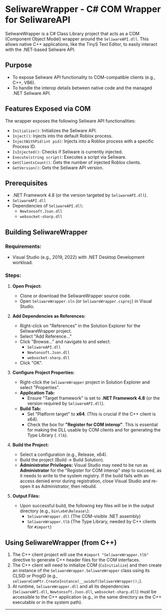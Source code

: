 # SeliwareWrapper - C# COM Wrapper for SeliwareAPI

SeliwareWrapper is a C# Class Library project that acts as a COM (Component Object Model) wrapper around the `SeliwareAPI.dll`. This allows native C++ applications, like the TinyS Text Editor, to easily interact with the .NET-based Seliware API.

## Purpose

*   To expose Seliware API functionality to COM-compatible clients (e.g., C++, VB6).
*   To handle the interop details between native code and the managed .NET Seliware API.

## Features Exposed via COM

The wrapper exposes the following Seliware API functionalities:

*   `Initialize()`: Initializes the Seliware API.
*   `Inject()`: Injects into the default Roblox process.
*   `InjectWithPid(int pid)`: Injects into a Roblox process with a specific Process ID.
*   `IsInjected()`: Checks if Seliware is currently injected.
*   `Execute(string script)`: Executes a script via Seliware.
*   `GetClientsCount()`: Gets the number of injected Roblox clients.
*   `GetVersion()`: Gets the Seliware API version.

## Prerequisites

*   .NET Framework 4.8 (or the version targeted by `SeliwareAPI.dll`).
*   `SeliwareAPI.dll`
*   Dependencies of `SeliwareAPI.dll`:
    *   `Newtonsoft.Json.dll`
    *   `websocket-sharp.dll`

## Building SeliwareWrapper

### Requirements:

*   Visual Studio (e.g., 2019, 2022) with .NET Desktop Development workload.

### Steps:

1.  **Open Project:**
    *   Clone or download the SeliwareWrapper source code.
    *   Open `SeliwareWrapper.sln` (or `SeliwareWrapper.csproj`) in Visual Studio.

2.  **Add Dependencies as References:**
    *   Right-click on "References" in the Solution Explorer for the SeliwareWrapper project.
    *   Select "Add Reference..."
    *   Click "Browse..." and navigate to and select:
        *   `SeliwareAPI.dll`
        *   `Newtonsoft.Json.dll`
        *   `websocket-sharp.dll`
    *   Click "OK".

3.  **Configure Project Properties:**
    *   Right-click the `SeliwareWrapper` project in Solution Explorer and select "Properties".
    *   **Application Tab:**
        *   Ensure "Target framework" is set to **.NET Framework 4.8** (or the version required by `SeliwareAPI.dll`).
    *   **Build Tab:**
        *   Set "Platform target" to **x64**. (This is crucial if the C++ client is x64).
        *   Check the box for **"Register for COM interop"**. This is essential for making the DLL usable by COM clients and for generating the Type Library (`.tlb`).

4.  **Build the Project:**
    *   Select a configuration (e.g., Release, x64).
    *   Build the project (Build -> Build Solution).
    *   **Administrator Privileges:** Visual Studio may need to be run as **Administrator** for the "Register for COM interop" step to succeed, as it needs to write to the system registry. If the build fails with an access denied error during registration, close Visual Studio and re-open it as Administrator, then rebuild.

5.  **Output Files:**
    *   Upon successful build, the following key files will be in the output directory (e.g., `bin\x64\Release\`):
        *   `SeliwareWrapper.dll` (The COM-visible .NET assembly)
        *   `SeliwareWrapper.tlb` (The Type Library, needed by C++ clients for `#import`)

## Using SeliwareWrapper (from C++)

1.  The C++ client project will use the `#import "SeliwareWrapper.tlb"` directive to generate C++ header files for the COM interfaces.
2.  The C++ client will need to initialize COM (`CoInitialize`) and then create an instance of the `SeliwareWrapper.SeliwareWrapper` class using its CLSID or ProgID (e.g., `seliwareComPtr.CreateInstance(__uuidof(SeliwareWrapper));`).
3.  At runtime, `SeliwareWrapper.dll` and all its dependencies (`SeliwareAPI.dll`, `Newtonsoft.Json.dll`, `websocket-sharp.dll`) must be accessible to the C++ application (e.g., in the same directory as the C++ executable or in the system path).

---
